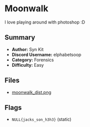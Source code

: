 # Moonwalk
I love playing around with photoshop :D

## Summary
- **Author:** Syn Kit
- **Discord Username:** elphabetsoop 
- **Category:** Forensics
- **Difficulty:** Easy

## Files
- [moonwalk_dist.png](dist/moonwalk_dist.png)
  
## Flags
- `NULL{jacks_son_h3h3}` (static)
